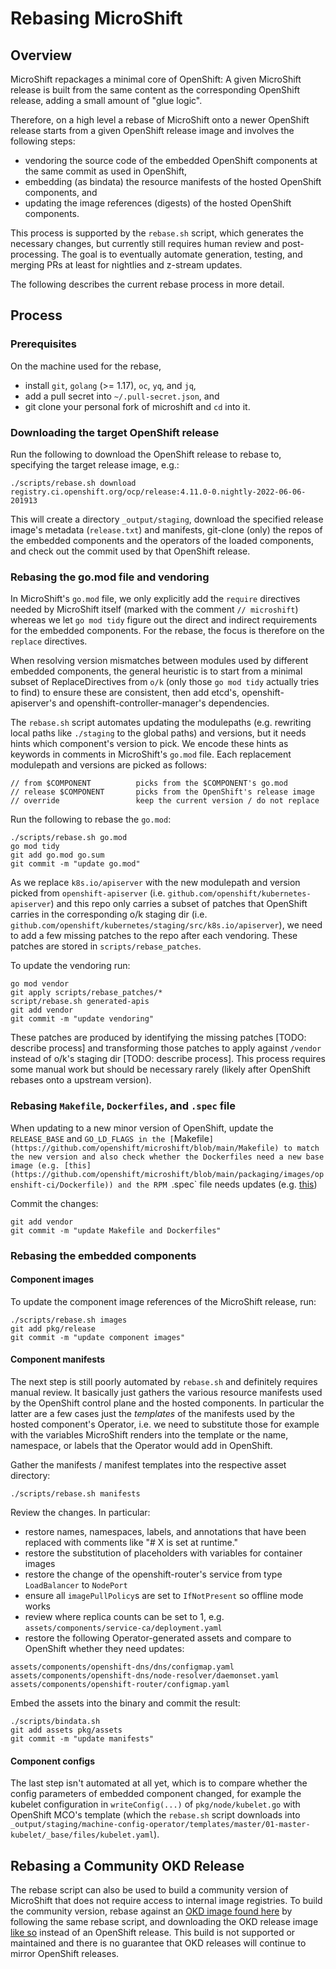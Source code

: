 # Rebasing MicroShift
## Overview

MicroShift repackages a minimal core of OpenShift: A given MicroShift release is built from the same content as the corresponding OpenShift release, adding a small amount of "glue logic".

Therefore, on a high level a rebase of MicroShift onto a newer OpenShift release starts from a given OpenShift release image and involves the following steps:

* vendoring the source code of the embedded OpenShift components at the same commit as used in OpenShift,
* embedding (as bindata) the resource manifests of the hosted OpenShift components, and 
* updating the image references (digests) of the hosted OpenShift components.

This process is supported by the `rebase.sh` script, which generates the necessary changes, but currently still requires human review and post-processing. The goal is to eventually automate generation, testing, and merging PRs at least for nightlies and z-stream updates.

The following describes the current rebase process in more detail.

## Process
### Prerequisites

On the machine used for the rebase,

* install `git`, `golang` (>= 1.17), `oc`, `yq`, and `jq`,
* add a pull secret into `~/.pull-secret.json`, and
* git clone your personal fork of microshift and `cd` into it.

### Downloading the target OpenShift release

Run the following to download the OpenShift release to rebase to, specifying the target release image, e.g.:

```
./scripts/rebase.sh download registry.ci.openshift.org/ocp/release:4.11.0-0.nightly-2022-06-06-201913
```

This will create a directory `_output/staging`, download the specified release image's metadata (`release.txt`) and manifests, git-clone (only) the repos of the embedded components and the operators of the loaded components, and check out the commit used by that OpenShift release.

### Rebasing the go.mod file and vendoring

In MicroShift's `go.mod` file, we only explicitly add the `require` directives needed by MicroShift itself (marked with the comment `// microshift`) whereas we let `go mod tidy` figure out the direct and indirect requirements for the embedded components. For the rebase, the focus is therefore on the `replace` directives.

When resolving version mismatches between modules used by different embedded components, the general heuristic is to start from a minimal subset of ReplaceDirectives from `o/k` (only those `go mod tidy` actually tries to find) to ensure these are consistent, then add etcd's, openshift-apiserver's and openshift-controller-manager's dependencies.

The `rebase.sh` script automates updating the modulepaths (e.g. rewriting local paths like `./staging` to the global paths) and versions, but it needs hints which component's version to pick. We encode these hints as keywords in comments in MicroShift's `go.mod` file. Each replacement modulepath and versions are picked as follows:

```
// from $COMPONENT          picks from the $COMPONENT's go.mod
// release $COMPONENT       picks from the OpenShift's release image
// override                 keep the current version / do not replace
```

Run the following to rebase the `go.mod`:

```
./scripts/rebase.sh go.mod
go mod tidy
git add go.mod go.sum
git commit -m "update go.mod"
```

As we replace `k8s.io/apiserver` with the new modulepath and version picked from `openshift-apiserver` (i.e. `github.com/openshift/kubernetes-apiserver`) and this repo only carries a subset of patches that OpenShift carries in the corresponding o/k staging dir (i.e. `github.com/openshift/kubernetes/staging/src/k8s.io/apiserver`), we need to add a few missing patches to the repo after each vendoring. These patches are stored in `scripts/rebase_patches`.

To update the vendoring run:

```
go mod vendor
git apply scripts/rebase_patches/*
script/rebase.sh generated-apis
git add vendor
git commit -m "update vendoring"
```

These patches are produced by identifying the missing patches [TODO: describe process] and transforming those patches to apply against `/vendor` instead of o/k's staging dir [TODO: describe process]. This process requires some manual work but should be necessary rarely (likely after OpenShift rebases onto a upstream version).

### Rebasing `Makefile`, `Dockerfiles`, and `.spec` file
When updating to a new minor version of OpenShift, update the `RELEASE_BASE` and `GO_LD_FLAGS in the [`Makefile`](https://github.com/openshift/microshift/blob/main/Makefile) to match the new version and also check whether the Dockerfiles need a new base image (e.g. [this](https://github.com/openshift/microshift/blob/main/packaging/images/openshift-ci/Dockerfile)) and the RPM `.spec` file needs updates (e.g. [this](https://github.com/openshift/microshift/blob/main/packaging/rpm/microshift.spec))

Commit the changes:

```
git add vendor
git commit -m "update Makefile and Dockerfiles"
```

### Rebasing the embedded components
#### Component images
To update the component image references of the MicroShift release, run:

```
./scripts/rebase.sh images
git add pkg/release
git commit -m "update component images"
```

#### Component manifests
The next step is still poorly automated by `rebase.sh` and definitely requires manual review. It basically just gathers the various resource manifests used by the OpenShift control plane and the hosted components. In particular the latter are a few cases just the _templates_ of the manifests used by the hosted component's Operator, i.e. we need to substitute those for example with the variables MicroShift renders into the template or the name, namespace, or labels that the Operator would add in OpenShift.

Gather the manifests / manifest templates into the respective asset directory:

```
./scripts/rebase.sh manifests
```

Review the changes. In particular:
* restore names, namespaces, labels, and annotations that have been replaced with comments like "# X is set at runtime."
* restore the substitution of placeholders with variables for container images
* restore the change of the openshift-router's service from type `LoadBalancer` to `NodePort`
* ensure all `imagePullPolicy`s are set to `IfNotPresent` so offline mode works
* review where replica counts can be set to 1, e.g. `assets/components/service-ca/deployment.yaml`
* restore the following Operator-generated assets and compare to OpenShift whether they need updates:
```
assets/components/openshift-dns/dns/configmap.yaml
assets/components/openshift-dns/node-resolver/daemonset.yaml
assets/components/openshift-router/configmap.yaml
```

Embed the assets into the binary and commit the result:

```
./scripts/bindata.sh
git add assets pkg/assets
git commit -m "update manifests"
```

#### Component configs
The last step isn't automated at all yet, which is to compare whether the config parameters of embedded component changed, for example the kubelet configuration in `writeConfig(...)` of `pkg/node/kubelet.go` with OpenShift MCO's template (which the `rebase.sh` script downloads into `_output/staging/machine-config-operator/templates/master/01-master-kubelet/_base/files/kubelet.yaml`).

## Rebasing a Community OKD Release

The rebase script can also be used to build a community version of MicroShift that does not require access to internal image registries. To build the community version, rebase against an [OKD image found here](https://origin-release.ci.openshift.org/#4-stable) by following the same rebase script, and downloading the OKD release image [like so](#downloading-the-target-openshift-release) instead of an OpenShift release. This build is not supported or maintained and there is no guarantee that OKD releases will continue to mirror OpenShift releases.
